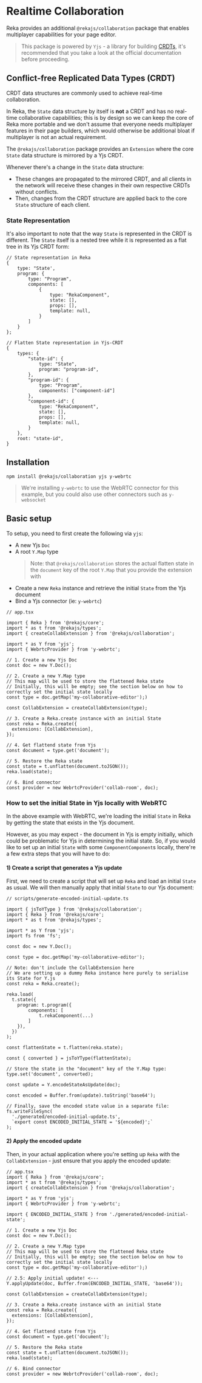 # Realtime Collaboration

Reka provides an additional `@rekajs/collaboration` package that enables multiplayer capabilities for your page editor.

> This package is powered by `Yjs` - a library for building [CRDTs](https://en.wikipedia.org/wiki/Conflict-free_replicated_data_type), it's recommended that you take a look at the official documentation before proceeding.

## Conflict-free Replicated Data Types (CRDT)

CRDT data structures are commonly used to achieve real-time collaboration.

In Reka, the `State` data structure by itself is **not** a CRDT and has no real-time collaborative capabilities; this is by design so we can keep the core of Reka more portable and we don't assume that everyone needs multiplayer features in their page builders, which would otherwise be additional bloat if multiplayer is not an actual requirement.

The `@rekajs/collaboration` package provides an `Extension` where the core `State` data structure is mirrored by a Yjs CRDT.

Whenever there's a change in the `State` data structure:

- These changes are propagated to the mirrored CRDT, and all clients in the network will receive these changes in their own respective CRDTs without conflicts.
- Then, changes from the CRDT structure are applied back to the core `State` structure of each client.

### State Representation

It's also important to note that the way `State` is represented in the CRDT is different. The `State` itself is a nested tree while it is represented as a flat tree in its Yjs CRDT form:

```tsx
// State representation in Reka
{
    type: "State',
    program: {
        type: "Program",
        components: [
            {
                type: "RekaComponent",
                state: [],
                props: [],
                template: null,
            }
        ]
    }
};

// Flatten State representation in Yjs-CRDT
{
    types: {
        "state-id": {
            type: "State",
            program: "program-id",
        },
        "program-id": {
            type: "Program",
            components: ["component-id"]
        },
        "component-id": {
            type: "RekaComponent",
            state: [],
            props: [],
            template: null,
        }
    },
    root: "state-id",
}
```

## Installation

```
npm install @rekajs/collaboration yjs y-webrtc
```

> We're installing `y-webrtc` to use the WebRTC connector for this example, but you could also use other connectors such as `y-websocket`

## Basic setup

To setup, you need to first create the following via `yjs`:

- A new Yjs `Doc`
- A root `Y.Map` type
  > Note: that `@rekajs/collaboration` stores the actual flatten state in the `document` key of the root `Y.Map` that you provide the extension with
- Create a new `Reka` instance and retrieve the initial `State` from the Yjs document
- Bind a Yjs connector (ie: `y-webrtc`)

```tsx
// app.tsx

import { Reka } from '@rekajs/core';
import * as t from '@rekajs/types';
import { createCollabExtension } from '@rekajs/collaboration';

import * as Y from 'yjs';
import { WebrtcProvider } from 'y-webrtc';

// 1. Create a new Yjs Doc
const doc = new Y.Doc();

// 2. Create a new Y.Map type
// This map will be used to store the flattened Reka state
// Initially, this will be empty; see the section below on how to correctly set the initial state locally
const type = doc.getMap('my-collaborative-editor');)

const CollabExtension = createCollabExtension(type);

// 3. Create a Reka.create instance with an initial State
const reka = Reka.create({
  extensions: [CollabExtension],
});

// 4. Get flattend state from Yjs
const document = type.get('document');

// 5. Restore the Reka state
const state = t.unflatten(document.toJSON());
reka.load(state);

// 6. Bind connector
const provider = new WebrtcProvider('collab-room', doc);
```

### How to set the initial State in Yjs locally with WebRTC

In the above example with WebRTC, we're loading the initial `State` in Reka by getting the state that exists in the Yjs document.

However, as you may expect - the document in Yjs is empty initially, which could be problematic for Yjs in determining the initial state. So, if you would like to set up an initial `State` with some `ComponentComponent`s locally, there're a few extra steps that you will have to do:

#### 1) Create a script that generates a Yjs update

First, we need to create a script that will set up `Reka` and load an initial `State` as usual. We will then manually apply that initial `State` to our Yjs document:

```tsx
// scripts/generate-encoded-initial-update.ts

import { jsToYType } from '@rekajs/collaboration';
import { Reka } from '@rekajs/core';
import * as t from '@rekajs/types';

import * as Y from 'yjs';
import fs from 'fs';

const doc = new Y.Doc();

const type = doc.getMap('my-collaborative-editor');

// Note: don't include the CollabExtension here
// We are setting up a dummy Reka instance here purely to serialise its State for Y.js
const reka = Reka.create();

reka.load(
  t.state({
    program: t.program({
        components: [
            t.rekaComponent(...)
        ]
    }),
  })
);

const flattenState = t.flatten(reka.state);

const { converted } = jsToYType(flattenState);

// Store the state in the "document" key of the Y.Map type:
type.set('document', converted);

const update = Y.encodeStateAsUpdate(doc);

const encoded = Buffer.from(update).toString('base64');

// Finally, save the encoded state value in a separate file:
fs.writeFileSync(
  './generated/encoded-initial-update.ts',
  `export const ENCODED_INITIAL_STATE = '${encoded}';`
);
```

#### 2) Apply the encoded update

Then, in your actual application where you're setting up `Reka` with the `CollabExtension` - just ensure that you apply the encoded update:

```tsx
// app.tsx
import { Reka } from '@rekajs/core';
import * as t from '@rekajs/types';
import { createCollabExtension } from '@rekajs/collaboration';

import * as Y from 'yjs';
import { WebrtcProvider } from 'y-webrtc';

import { ENCODED_INITIAL_STATE } from './generated/encoded-initial-state';

// 1. Create a new Yjs Doc
const doc = new Y.Doc();

// 2. Create a new Y.Map type
// This map will be used to store the flattened Reka state
// Initially, this will be empty; see the section below on how to correctly set the initial state locally
const type = doc.getMap('my-collaborative-editor');)

// 2.5: Apply initial update! <---
Y.applyUpdate(doc, Buffer.from(ENCODED_INITIAL_STATE, 'base64'));

const CollabExtension = createCollabExtension(type);

// 3. Create a Reka.create instance with an initial State
const reka = Reka.create({
  extensions: [CollabExtension],
});

// 4. Get flattend state from Yjs
const document = type.get('document');

// 5. Restore the Reka state
const state = t.unflatten(document.toJSON());
reka.load(state);

// 6. Bind connector
const provider = new WebrtcProvider('collab-room', doc);
```
